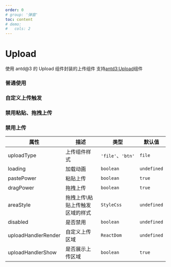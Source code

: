 ```yaml
---
order: 0
# group: '弹窗'
toc: content
# demo:
#   cols: 2
---
```


# Upload

使用 antd@3 的 Upload 组件封装的上传组件
支持[antd3:Upload](https://3x.ant.design/components/upload-cn/)组件

### 普通使用

<code src='./UploadExample1'></code>

### 自定义上传触发

<code src='./UploadExample2'></code>

### 禁用粘贴、拖拽上传

<code src='./UploadExample3'></code>

### 禁用上传

<code src='./UploadExample4'></code>

| 属性                | 描述                            | 类型              | 默认值      |
| ------------------- | ------------------------------- | ----------------- | ----------- |
| uploadType          | 上传组件样式                    | `'file'`、`'btn'` | `file`      |
| loading             | 加载动画                        | `boolean`         | `undefined` |
| pastePower          | 粘贴上传                        | `boolean`         | `true`      |
| dragPower           | 拖拽上传                        | `boolean`         | `true`      |
| areaStyle           | 拖拽上传\粘贴上传触发区域的样式 | `StyleCss`        | `undefined` |
| disabled            | 是否禁用                        | `boolean`         | `undefined` |
| uploadHandlerRender | 自定义上传区域                  | `ReactDom`        | `undefined` |
| uploadHandlerShow   | 是否展示上传区域                | `boolean`         | `true`      |

<!-- <API></API> -->
